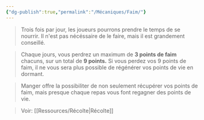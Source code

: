```yaml
---
{"dg-publish":true,"permalink":"/Mécaniques/Faim/"}
---
```



> Trois fois par jour, les joueurs pourrons prendre le temps de se nourrir. Il n'est pas nécéssaire de le faire, mais il est grandement conseillé. 

> Chaque jours, vous perdrez un maximum de **3 points de faim** chacuns, sur un total de **9 points.**
> Si vous perdez vos 9 points de faim, il ne vous sera plus possible de régénérer vos points de vie en dormant.

> Manger offre la possibiliter de non seulement récupérer vos points de faim, mais presque chaque repas vous font regagner des points de vie.

> Voir: [[Ressources/Récolte\|Récolte]]



